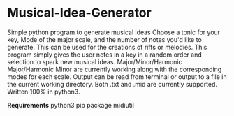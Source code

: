 # Musical-Idea-Generator
Simple python program to generate musical ideas
Choose a tonic for your key, Mode of the major scale, and the number of notes you'd like to generate.
This can be used for the creations of riffs or melodies.
This program simply gives the user notes in a key in a random order and selection to spark new musical ideas.
Major/Minor/Harmonic Major/Harmonic Minor are currently working along with the corresponding modes for each scale.
Output can be read from terminal or output to a file in the current working directory.
Both .txt and .mid are currently supported.
Written 100% in python3.


**Requirements**
python3
pip package midiutil
